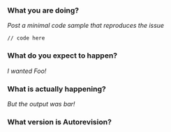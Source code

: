 ### What you are doing?
_Post a minimal code sample that reproduces the issue_

```shell
// code here
```

### What do you expect to happen?
_I wanted Foo!_

### What is actually happening?
_But the output was bar!_

### What version is Autorevision?
